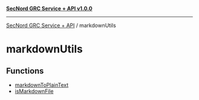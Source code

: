 [**SecNord GRC Service + API v1.0.0**](../README.md)

***

[SecNord GRC Service + API](../README.md) / markdownUtils

# markdownUtils

## Functions

- [markdownToPlainText](functions/markdownToPlainText.md)
- [isMarkdownFile](functions/isMarkdownFile.md)
